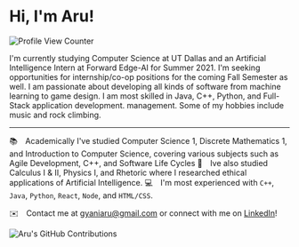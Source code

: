 # Hi, I'm Aru! 
![Profile View Counter](https://komarev.com/ghpvc/?username=AruGyani&color=blue&label=Profile+Views)

I'm currently studying Computer Science at UT Dallas and an Artificial Intelligence Intern at Forward Edge-AI for Summer 2021. I'm seeking opportunities for internship/co-op positions for the coming Fall Semester as well. I am passionate about developing all kinds of software from machine learning to game design. I am most skilled in Java, C++, Python, and Full-Stack application development.
management. Some of my hobbies include music and rock climbing.

---

📚 Academically I've studied Computer Science 1, Discrete Mathematics 1, and Introduction to Computer Science, covering various subjects such as Agile Development, C++,    and Software Life Cycles
📘 Ive also studied Calculus I & II, Physics I, and Rhetoric where I researched ethical applications of Artificial Intelligence.
💻 I'm most experienced with `C++`, `Java`, `Python`, `React`, `Node`, and `HTML/CSS`.  

✉️ Contact me at gyaniaru@gmail.com or connect with me on [LinkedIn](https://www.linkedin.com/in/arugyani)!  

![Aru's GitHub Contributions](https://github-readme-stats.vercel.app/api?username=AruGyani&show_icons=true&hide_border=true&count_private=true&hide=stars)
